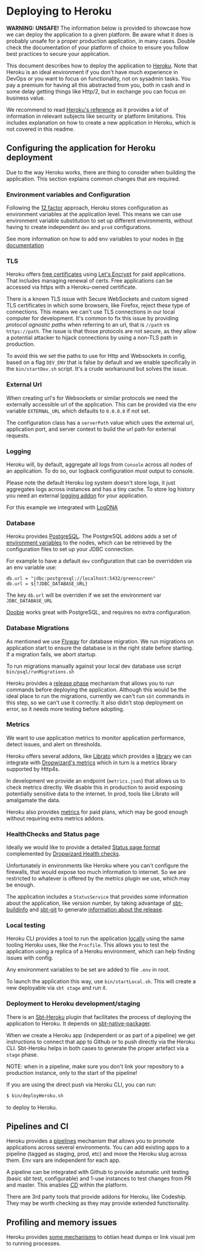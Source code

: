 # Deploying to Heroku

**WARNING: UNSAFE!** The information below is provided to showcase how we can deploy the application to a given platform.
Be aware what it does is probably unsafe for a proper production application, in many cases. Double check the documentation
of your platform of choice to ensure you follow best practices to secure your application.

This document describes how to deploy the application to [Heroku](https://help.heroku.com/). Note that Heroku is an ideal
environment if you don't have much experience in DevOps or you want to focus on functionality, not on sysadmin tasks. You
pay a premium for having all this abstracted from you, both in cash and in some delay getting things like Http/2, but in 
exchange you can focus on business value.

We recommend to read [Heroku's reference](https://devcenter.heroku.com/categories/reference) as it provides a lot of information
in relevant subjects like security or platform limitations. This includes explanation on how to create a new application in 
Heroku, which is not covered in this readme.

## Configuring the application for Heroku deployment

Due to the way Heroku works, there are thing to consider when building the application. This section explains common
changes that are required.

### Environment variables and Configuration

Following the [12 factor](https://12factor.net/config) approach, Heroku stores configuration as environment variables at 
the application level. This means we can use environment variable substitution to set up different environments, without
having to create independent `dev` and `prod` configurations.

See more information on how to add env variables to your nodes in [the documentation](https://devcenter.heroku.com/articles/config-vars)

### TLS

Heroku offers [free certificates](https://devcenter.heroku.com/articles/automated-certificate-management) using 
[Let's Encrypt](https://letsencrypt.org/) for paid applications. That includes managing renewal of certs. Free applications
can be accessed via https with a Heroku-owned certificate.

There is a known TLS issue with Secure WebSockets and custom signed TLS certificates in which some browsers, like Firefox,
reject these type of connections. This means we can't use TLS connections in our local computer for development.
It's common to fix this issue by providing *protocol agnostic paths* when referring to an url, that is `//path` vs 
`https://path`. The issue is that those protocols are not secure, as they allow a potential attacker to hijack connections
by using a non-TLS path in production.

To avoid this we set the paths to use for Http and Websockets in config, based on a flag `DEV_ENV` that is false by default 
and we enable specifically in the `bin/startDev.sh` script. It's a crude workaround but solves the issue.

### External Url

When creating url's for Websockets or similar protocols we need the externally accessible url of the application. This can
be provided via the env variable `EXTERNAL_URL` which defaults to `0.0.0.0` if not set.

The configuration class has a `serverPath` value which uses the external url, application port, and server context to build
the url path for external requests.

### Logging

Heroku will, by default, aggregate all logs from `Console` across all nodes of an application. To do so, our logback configuration
*must* output to console.

Please note the default Heroku log system doesn't store logs, it just aggregates logs across instances and has a tiny cache.
To store log history you need an external [logging addon](https://elements.heroku.com/addons) for your application.

For this example we integrated with [LogDNA](https://elements.heroku.com/addons/logdna)

### Database

Heroku provides [PostgreSQL](https://devcenter.heroku.com/articles/heroku-postgresql). The PostgreSQL addons adds
a set of [environment variables](https://devcenter.heroku.com/articles/heroku-postgresql#connecting-in-java) to the nodes,
which can be retrieved by the configuration files to set up your JDBC connection. 

For example to have a default `dev` configuration that can be overridden via an env variable use:

```hocon
db.url = "jdbc:postgresql://localhost:5432/greenscreen"
db.url = ${?JDBC_DATABASE_URL}
```

The key `db.url` will be overriden if we set the environment var `JDBC_DATABASE_URL`

[Doobie](https://github.com/tpolecat/doobie) works great with PostgreSQL, and requires no extra configuration.


### Database Migrations

As mentioned we use [Flyway](https://flywaydb.org/documentation/sbt/) for database migration. We run migrations on application
start to ensure the database is in the right state before starting. If a migration fails, we abort startup.

To run migrations manually against your local dev database use script `bin/psql/runMigrations.sh`

Heroku provides a [release phase](https://devcenter.heroku.com/articles/release-phase) mechanism that allows you to run
commands before deploying the application. Although this would be the ideal place to run the migrations, currently we can't
run `sbt` commands in this step, so we can't use it correctly. It also didn't stop deployment on error, so it needs more
testing before adopting.

### Metrics

We want to use application metrics to monitor application performance, detect issues, and alert on thresholds. 
  
Heroku offers several addons, like [Librato](https://elements.heroku.com/addons/librato) which provides a
[library](https://github.com/librato/metrics-librato) we can integrate with [Dropwizard's metrics](https://github.com/dropwizard/metrics)
which in turn is a metrics library supported by Http4s.

In development we provide an endpoint (`metrics.json`) that allows us to check metrics directly. We disable this in production
to avoid exposing potentially sensitive data to the internet. In prod, tools like Librato will amalgamate the data.

Heroku also provides [metrics](https://devcenter.heroku.com/articles/application-metrics-beta) for paid plans, which may be good
enough without requiring extra metrics addons.

### HealthChecks and Status page

Ideally we would like to provide a detailed [Status page format](https://github.com/pvillega/SE4/blob/master/SE4.md) complemented
by [Dropwizard Health checks](http://metrics.dropwizard.io/3.2.2/manual/healthchecks.html).

Unfortunately in environments like Heroku where you can't configure the firewalls, that would expose too much information 
to internet. So we are restricted to whatever is offered by the metrics plugin we use, which may be enough.

The application includes a `StatusService` that provides some information about the application, like version number, by 
taking advantage of [sbt-buildinfo](https://github.com/sbt/sbt-buildinfo) and [sbt-git](https://github.com/sbt/sbt-git)
to generate [information about the release](http://blog.byjean.eu/2015/07/10/painless-release-with-sbt.html).

### Local testing

Heroku CLI provides a tool to run the application [locally](https://devcenter.heroku.com/articles/heroku-local) using the 
same tooling Heroku uses, like the `Procfile`. This allows you to test the application using a replica of a Heroku 
environment, which can help finding issues with config.

Any environment variables to be set are added to file `.env` in root.

To launch the application this way, use `bin/startLocal.sh`. This will create a new deployable via `sbt stage` and run it.

### Deployment to Heroku development/staging

There is an [Sbt-Heroku](https://github.com/heroku/sbt-heroku) plugin that facilitates the process of deploying the 
application to Heroku. It depends on [sbt-native-packager](https://github.com/sbt/sbt-native-packager).

When we create a Heroku app (independent or as part of a pipeline) we get instructions to connect that app to Github or to 
push directly via the Heroku CLI. Sbt-Heroku helps in both cases to generate the proper artefact via a `stage` phase.

NOTE: when in a pipeline, make sure you don't link your repository to a production instance, only to the start of the
 pipeline!
 
If you are using the direct push via Heroku CLI, you can run:
 
```bash
$ bin/deployHeroku.sh
```

to deploy to Heroku.


## Pipelines and CI

Heroku provides a [pipelines](https://devcenter.heroku.com/articles/pipelines) mechanism that allows you to promote
applications across several environments. You can add existing apps to a pipeline (tagged as staging, prod, etc) and move
 the Heroku slug across them. Env vars are independent for each app.

A pipeline can be integrated with Github to provide automatic unit testing (basic sbt test, configurable) and 1-use instances to test 
changes from PR and master. This enables [CD](https://www.heroku.com/continuous-delivery/on-heroku) within the platform.

There are 3rd party tools that provide addons for Heroku, like Codeship. They may be worth checking as they may provide
 extended functionality.
 

## Profiling and memory issues

Heroku provides [some mechanisms](https://devcenter.heroku.com/articles/java-memory-issues) to obtian head dumps or link
visual jvm to running processes.